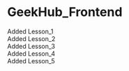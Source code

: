 # GeekHub_Frontend<br>
Added Lesson_1<br>
Added Lesson_2<br>
Added Lesson_3<br>
Added Lesson_4<br>
Added Lesson_5<br>

